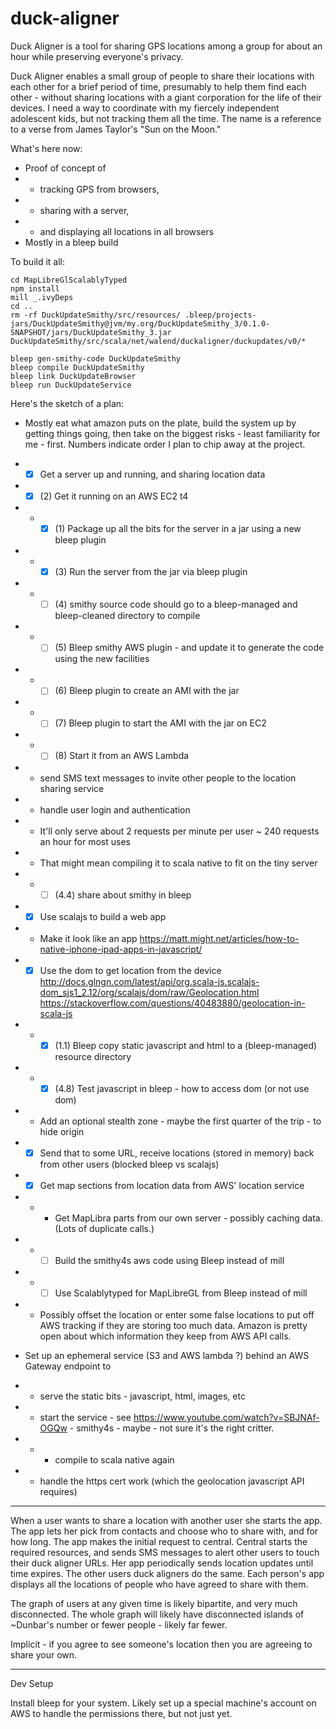 # duck-aligner
Duck Aligner is a tool for sharing GPS locations among a group for about an hour while preserving everyone's privacy.

Duck Aligner enables a small group of people to share their locations with each other for a brief period of time, presumably to help them find each other - without sharing locations with a giant corporation for the life of their devices. I need a way to coordinate with my fiercely independent adolescent kids, but not tracking them all the time. The name is a reference to a verse from James Taylor's "Sun on the Moon."
             
What's here now:

* Proof of concept of 
* * tracking GPS from browsers, 
* * sharing with a server, 
* * and displaying all locations in all browsers
* Mostly in a bleep build 

To build it all:

```shell
cd MapLibreGlScalablyTyped
npm install
mill _.ivyDeps
cd ..
rm -rf DuckUpdateSmithy/src/resources/ .bleep/projects-jars/DuckUpdateSmithy@jvm/my.org/DuckUpdateSmithy_3/0.1.0-SNAPSHOT/jars/DuckUpdateSmithy_3.jar DuckUpdateSmithy/src/scala/net/walend/duckaligner/duckupdates/v0/*

bleep gen-smithy-code DuckUpdateSmithy
bleep compile DuckUpdateSmithy
bleep link DuckUpdateBrowser
bleep run DuckUpdateService 
```

Here's the sketch of a plan:

* Mostly eat what amazon puts on the plate, build the system up by getting things going, then take on the biggest risks - least familiarity for me - first. Numbers indicate order I plan to chip away at the project.
          
* - [x] Get a server up and running, and sharing location data
* - [X] (2) Get it running on an AWS EC2 t4 
* * - [x] (1) Package up all the bits for the server in a jar using a new bleep plugin
* * - [x] (3) Run the server from the jar via bleep plugin
* * - [ ] (4) smithy source code should go to a bleep-managed and bleep-cleaned directory to compile
* * - [ ] (5) Bleep smithy AWS plugin - and update it to generate the code using the new facilities
* * - [ ] (6) Bleep plugin to create an AMI with the jar
* * - [ ] (7) Bleep plugin to start the AMI with the jar on EC2
* * - [ ] (8) Start it from an AWS Lambda
* * send SMS text messages to invite other people to the location sharing service
* * handle user login and authentication

* * It'll only serve about 2 requests per minute per user ~ 240 requests an hour for most uses
* * That might mean compiling it to scala native to fit on the tiny server
* * - [ ] (4.4) share about smithy in bleep

* - [x] Use scalajs to build a web app
* *  Make it look like an app https://matt.might.net/articles/how-to-native-iphone-ipad-apps-in-javascript/
* - [x] Use the dom to get location from the device http://docs.glngn.com/latest/api/org.scala-js.scalajs-dom_sjs1_2.12/org/scalajs/dom/raw/Geolocation.html https://stackoverflow.com/questions/40483880/geolocation-in-scala-js
* * - [x] (1.1) Bleep copy static javascript and html to a (bleep-managed) resource directory
* * - [x] (4.8) Test javascript in bleep - how to access dom (or not use dom)
* * Add an optional stealth zone - maybe the first quarter of the trip - to hide origin
* - [x] Send that to some URL, receive locations (stored in memory) back from other users (blocked bleep vs scalajs)
* - [x] Get map sections from location data from AWS' location service
* * - Get MapLibra parts from our own server - possibly caching data. (Lots of duplicate calls.)
* * - [ ] Build the smithy4s aws code using Bleep instead of mill
* * - [ ] Use Scalablytyped for MapLibreGL from Bleep instead of mill
* * Possibly offset the location or enter some false locations to put off AWS tracking if they are storing too much data. Amazon is pretty open about which information they keep from AWS API calls.        
* Set up an ephemeral service (S3 and AWS lambda ?) behind an AWS Gateway endpoint to 
* * serve the static bits - javascript, html, images, etc
* * start the service - see https://www.youtube.com/watch?v=SBJNAf-OGQw - smithy4s - maybe - not sure it's the right critter.
* * * compile to scala native again
* * handle the https cert work (which the geolocation javascript API requires)

---

When a user wants to share a location with another user she starts the app. The app lets her pick from contacts and choose who to share with, and for how long. The app makes the initial request to central. Central starts the required resources, and sends SMS messages to alert other users to touch their duck aligner URLs. Her app periodically sends location updates until time expires. The other users duck aligners do the same. Each person's app displays all the locations of people who have agreed to share with them. 

The graph of users at any given time is likely bipartite, and very much disconnected. The whole graph will likely have disconnected islands of ~Dunbar's number or fewer people - likely far fewer.

Implicit - if you agree to see someone's location then you are agreeing to share your own.


---

Dev Setup

Install bleep for your system. Likely set up a special machine's account on AWS to handle the permissions there, but not just yet.